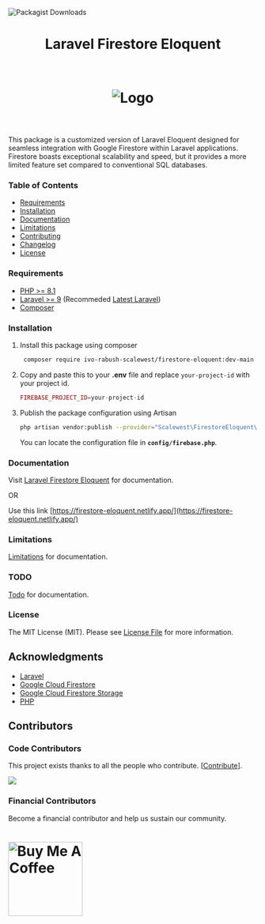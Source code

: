 
![Packagist Downloads](https://img.shields.io/packagist/dt/roddy/firestore-eloquent)

<h1 align="center"> Laravel Firestore Eloquent</h1> <br>
<h1 align="center">
   
![Logo](img/logo.png)

</h1> <br>

This package is a customized version of Laravel Eloquent designed for seamless integration with Google Firestore within Laravel applications. Firestore boasts exceptional scalability and speed, but it provides a more limited feature set compared to conventional SQL databases.

### Table of Contents

- [Requirements](#requirements)
- [Installation](#installation)
- [Documentation](#documentation)
- [Limitations](#limitations)
- [Contributing](#contributing)
- [Changelog](#changelog)
- [License](#license)

### Requirements

- [PHP >= 8.1](https://php.net)
- [Laravel >= 9](https://laravel.com/docs/9.x) (Recommeded [Latest Laravel](https://laravel.com))
- [Composer](https://getcomposer.org/)

### Installation

1. Install this package using composer
   ```bash
    composer require ivo-rabush-scalewest/firestore-eloquent:dev-main
   ```
2. Copy and paste this to your **.env** file and replace `your-project-id` with your project id.

   ```php
   FIREBASE_PROJECT_ID=your-project-id
   ```

3. Publish the package configuration using Artisan
   ```bash
   php artisan vendor:publish --provider="Scalewest\FirestoreEloquent\Providers\FModelProvider" --force
   ```
   You can locate the configuration file in **`config/firebase.php`**.

### Documentation

Visit [Laravel Firestore Eloquent](https://firestore-eloquent.netlify.app/) for documentation.

OR

Use this link [https://firestore-eloquent.netlify.app/](https://firestore-eloquent.netlify.app/)

### Limitations

[Limitations](https://firestore-eloquent.netlify.app/docs/limitations) for documentation.

### TODO

[Todo](https://firestore-eloquent.netlify.app/docs/todo) for documentation.

### License

The MIT License (MIT). Please see [License File](LICENSE.md) for more information.

## Acknowledgments

- [Laravel](https://laravel.com/)
- [Google Cloud Firestore](https://cloud.google.com/firestore/)
- [Google Cloud Firestore Storage](https://cloud.google.com/)
- [PHP](https://php.net)

## Contributors

### Code Contributors

This project exists thanks to all the people who contribute. [[Contribute](https://github.com/FreddyWhest/firestore-eloquent/graphs/contributors)].

<a href = "https://github.com/FreddyWhest/firestore-eloquent/graphs/contributors">
  <img src = "https://contrib.rocks/image?repo=FreddyWhest/firestore-eloquent"/>
</a>

### Financial Contributors

Become a financial contributor and help us sustain our community.

<h1>
  <a href="https://www.buymeacoffee.com/alfrednti" target="_blank">
  <img src="https://cdn.buymeacoffee.com/buttons/v2/default-red.png" alt="Buy Me A Coffee" width="150" />
  </a>
</h1>
